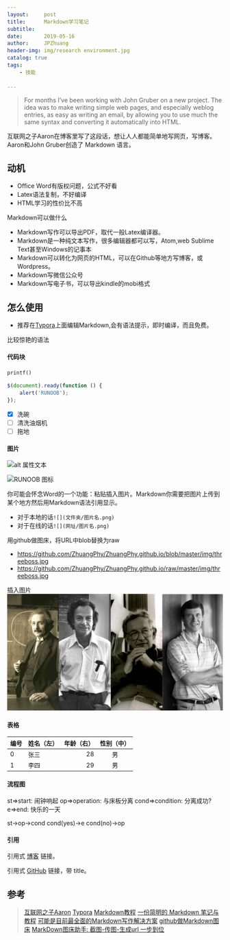 ```yaml
---
layout:     post
title:      Markdown学习笔记
subtitle:   
date:       2019-05-16
author:     JPZhuang
header-img: img/research environment.jpg
catalog: true
tags:
    - 技能
    
---
```


<head>
    <script src="https://cdn.mathjax.org/mathjax/latest/MathJax.js?config=TeX-AMS-MML_HTMLorMML" type="text/javascript"></script>
    <script type="text/x-mathjax-config">
        MathJax.Hub.Config({
            tex2jax: {
            skipTags: ['script', 'noscript', 'style', 'textarea', 'pre'],
            inlineMath: [['$','$']]
            }
        });
    </script>
</head>



> For months I’ve been working with John Gruber on a new project. The idea was to make writing simple web pages, and especially weblog entries, as easy as writing an email, by allowing you to use much the same syntax and converting it automatically into HTML.

互联网之子Aaron在博客里写了这段话，想让人人都能简单地写网页，写博客。
Aaron和John Gruber创造了 Markdown 语言。


## 动机

- Office Word有版权问题，公式不好看
- Latex语法复制，不好编译
- HTML学习的性价比不高

Markdown可以做什么

- Markdown写作可以导出PDF，取代一般Latex编译器。
- Markdown是一种纯文本写作，很多编辑器都可以写，Atom,web Sublime Text甚至Windows的记事本
- Markdown可以转化为网页的HTML，可以在Github等地方写博客，或Wordpress。
- Markdown写微信公众号
- Markdown写电子书，可以导出kindle的mobi格式

## 怎么使用

- 推荐在[Typora](https://zhuanlan.zhihu.com/p/40810821)上面编辑Markdown,会有语法提示，即时编译，而且免费。

比较惊艳的语法

#### 代码块

`printf()`

```javascript
$(document).ready(function () {
    alert('RUNOOB');
});
```

- [x] 洗碗
- [ ] 清洗油烟机
- [ ] 拖地

#### 图片

![alt 属性文本](图片地址 "可选标题")

![RUNOOB 图标](http://static.runoob.com/images/runoob-logo.png "RUNOOB")


你可能会怀念Word的一个功能：粘贴插入图片。Markdown你需要把图片上传到某个地方然后用Markdown语法引用显示。

- 对于本地的话`![](文件夹/图片名.png)`
- 对于在线的话`![](网址/图片名.png)`

用github做图床，将URL中blob替换为raw

- https://github.com/ZhuangPhy/ZhuangPhy.github.io/blob/master/img/threeboss.jpg
- https://github.com/ZhuangPhy/ZhuangPhy.github.io/raw/master/img/threeboss.jpg

插入图片
![](https://github.com/ZhuangPhy/ZhuangPhy.github.io/raw/master/img/threeboss.jpg)


#### 表格

| 编号  | 姓名（左） | 年龄（右） | 性别（中） |
| ----- | :--------  | ---------: | :------:   |
| 0     | 张三       | 28         | 男         |
| 1     | 李四       | 29         | 男         |


#### 流程图

st=>start: 闹钟响起
op=>operation: 与床板分离
cond=>condition: 分离成功?
e=>end: 快乐的一天

st->op->cond
cond(yes)->e
cond(no)->op


#### 引用

引用式 [博客][1] 链接。

引用式 [GitHub][2] 链接，带 title。

[1]: https://mazhuang.org
[2]: https://github.com/mzlogin "我的 GitHub 主页"

## 参考

>  [互联网之子Aaron](https://www.zhihu.com/question/24928691)
>  [Typora](https://zhuanlan.zhihu.com/p/40810821)
>  [Markdown教程](http://www.runoob.com/markdown/md-advance.html)
>  [一份简明的 Markdown 笔记与教程](https://mazhuang.org/2018/09/06/markdown-intro/#%E5%BC%95%E7%94%A8%E5%9D%97)
>  [可能是目前最全面的Markdown写作解决方案](https://zhuanlan.zhihu.com/p/21694467)
>  [github做Markdown图床](https://www.jianshu.com/p/33eeacac3344)
>  [MarkDown图床助手: 截图-传图-生成url 一步到位](https://blog.csdn.net/u014563989/article/details/83388005)




